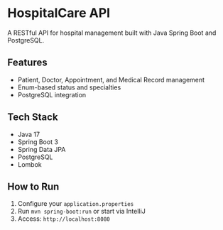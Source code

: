 # HospitalCare API

A RESTful API for hospital management built with Java Spring Boot and PostgreSQL.

## Features
- Patient, Doctor, Appointment, and Medical Record management
- Enum-based status and specialties
- PostgreSQL integration

## Tech Stack
- Java 17
- Spring Boot 3
- Spring Data JPA
- PostgreSQL
- Lombok

## How to Run
1. Configure your `application.properties`
2. Run `mvn spring-boot:run` or start via IntelliJ
3. Access: `http://localhost:8080`
